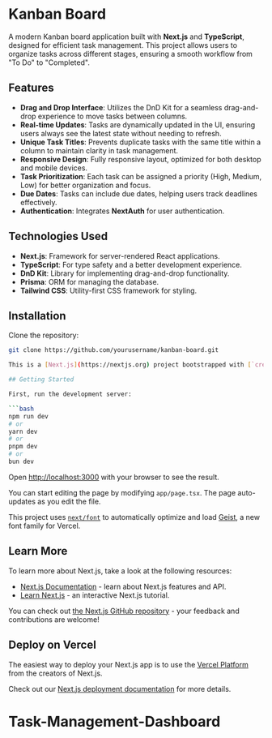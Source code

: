 
# Kanban Board

A modern Kanban board application built with **Next.js** and **TypeScript**, designed for efficient task management. This project allows users to organize tasks across different stages, ensuring a smooth workflow from "To Do" to "Completed".

## Features

- **Drag and Drop Interface**: Utilizes the DnD Kit for a seamless drag-and-drop experience to move tasks between columns.
- **Real-time Updates**: Tasks are dynamically updated in the UI, ensuring users always see the latest state without needing to refresh.
- **Unique Task Titles**: Prevents duplicate tasks with the same title within a column to maintain clarity in task management.
- **Responsive Design**: Fully responsive layout, optimized for both desktop and mobile devices.
- **Task Prioritization**: Each task can be assigned a priority (High, Medium, Low) for better organization and focus.
- **Due Dates**: Tasks can include due dates, helping users track deadlines effectively.
- **Authentication**: Integrates **NextAuth** for user authentication.

## Technologies Used

- **Next.js**: Framework for server-rendered React applications.
- **TypeScript**: For type safety and a better development experience.
- **DnD Kit**: Library for implementing drag-and-drop functionality.
- **Prisma**: ORM for managing the database.
- **Tailwind CSS**: Utility-first CSS framework for styling.

## Installation

Clone the repository:

```bash
git clone https://github.com/yourusername/kanban-board.git

This is a [Next.js](https://nextjs.org) project bootstrapped with [`create-next-app`](https://nextjs.org/docs/app/api-reference/cli/create-next-app).

## Getting Started

First, run the development server:

```bash
npm run dev
# or
yarn dev
# or
pnpm dev
# or
bun dev
```

Open [http://localhost:3000](http://localhost:3000) with your browser to see the result.

You can start editing the page by modifying `app/page.tsx`. The page auto-updates as you edit the file.

This project uses [`next/font`](https://nextjs.org/docs/app/building-your-application/optimizing/fonts) to automatically optimize and load [Geist](https://vercel.com/font), a new font family for Vercel.

## Learn More

To learn more about Next.js, take a look at the following resources:

- [Next.js Documentation](https://nextjs.org/docs) - learn about Next.js features and API.
- [Learn Next.js](https://nextjs.org/learn) - an interactive Next.js tutorial.

You can check out [the Next.js GitHub repository](https://github.com/vercel/next.js) - your feedback and contributions are welcome!

## Deploy on Vercel

The easiest way to deploy your Next.js app is to use the [Vercel Platform](https://vercel.com/new?utm_medium=default-template&filter=next.js&utm_source=create-next-app&utm_campaign=create-next-app-readme) from the creators of Next.js.

Check out our [Next.js deployment documentation](https://nextjs.org/docs/app/building-your-application/deploying) for more details.
# Task-Management-Dashboard
